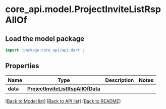 # core_api.model.ProjectInviteListRspAllOf

## Load the model package
```dart
import 'package:core_api/api.dart';
```

## Properties
Name | Type | Description | Notes
------------ | ------------- | ------------- | -------------
**data** | [**ProjectInviteListRspAllOfData**](ProjectInviteListRspAllOfData.md) |  | 

[[Back to Model list]](../README.md#documentation-for-models) [[Back to API list]](../README.md#documentation-for-api-endpoints) [[Back to README]](../README.md)


